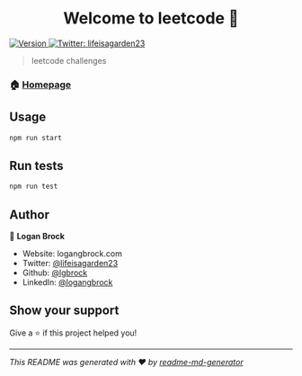 <h1 align="center">Welcome to leetcode 👋</h1>
<p>
  <a href="https://www.npmjs.com/package/leetcode" target="_blank">
    <img alt="Version" src="https://img.shields.io/npm/v/leetcode.svg">
  </a>
  <a href="https://twitter.com/lifeisagarden23" target="_blank">
    <img alt="Twitter: lifeisagarden23" src="https://img.shields.io/twitter/follow/lifeisagarden23.svg?style=social" />
  </a>
</p>

> leetcode challenges

### 🏠 [Homepage](https://github.com/lgbrock/leetcode)

## Usage

```sh
npm run start
```

## Run tests

```sh
npm run test
```

## Author

👤 **Logan Brock**

* Website: logangbrock.com
* Twitter: [@lifeisagarden23](https://twitter.com/lifeisagarden23)
* Github: [@lgbrock](https://github.com/lgbrock)
* LinkedIn: [@logangbrock](https://linkedin.com/in/logangbrock)

## Show your support

Give a ⭐️ if this project helped you!

***
_This README was generated with ❤️ by [readme-md-generator](https://github.com/kefranabg/readme-md-generator)_